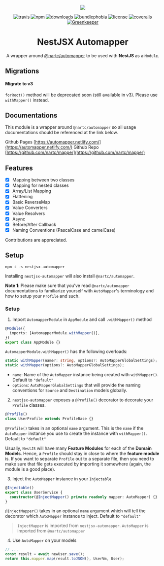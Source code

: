 <p align="center"><img src="https://avatars1.githubusercontent.com/u/43827489?s=400&u=45ac0ac47d40b6d8f277c96bdf00244c10508aef&v=4"/></p>
<p align="center">
    <a href="https://badgen.net/travis/nestjsx/automapper"><img src="https://badgen.net/travis/nestjsx/automapper" alt="travis"/></a>
    <a href="https://badgen.net/npm/v/nestjsx-automapper"><img src="https://badgen.net/npm/v/nestjsx-automapper" alt="npm"/></a>
    <a href="https://badgen.net/npm/dt/nestjsx-automapper"><img src="https://badgen.net/npm/dt/nestjsx-automapper" alt="downloads"/></a>
    <a href="https://badgen.net/bundlephobia/minzip/nestjsx-automapper"><img src="https://badgen.net/bundlephobia/minzip/nestjsx-automapper" alt="bundlephobia"/></a>
    <a href="https://badgen.net/github/license/nestjsx/automapper"><img src="https://badgen.net/github/license/nestjsx/automapper" alt="license"/></a>
    <a href="https://coveralls.io/repos/github/nestjsx/automapper/badge.svg?branch=master"><img src="https://coveralls.io/repos/github/nestjsx/automapper/badge.svg?branch=master" alt="coveralls"/></a>
    <a href="https://greenkeeper.io/"><img src="https://badges.greenkeeper.io/nestjsx/automapper.svg" alt="Greenkeeper"/></a>
</p>
<h1 align="center">NestJSX Automapper</h1>
<p align="center">A wrapper around <a href="https://github.com/nartc/mapper">@nartc/automapper</a> to be used with <strong>NestJS</strong> as a <code>Module</code>.</p>

## Migrations

#### Migrate to v3

`forRoot()` method will be deprecated soon (still available in v3). Please use `withMapper()` instead.

## Documentations

This module is a wrapper around `@nartc/automapper` so all usage documentations should be referenced at the link below.

Github Pages [https://automapper.netlify.com/](https://automapper.netlify.com/)
Github Repo [https://github.com/nartc/mapper](https://github.com/nartc/mapper)

## Features

- [x] Mapping between two classes
- [x] Mapping for nested classes
- [x] Array/List Mapping
- [x] Flattening
- [x] Basic ReverseMap
- [x] Value Converters
- [x] Value Resolvers
- [x] Async
- [x] Before/After Callback
- [x] Naming Conventions (PascalCase and camelCase)

Contributions are appreciated.


## Setup
```
npm i -s nestjsx-automapper
```

Installing `nestjsx-automapper` will also install `@nartc/automapper`.

**Note 1**: Please make sure that you've read `@nartc/automapper` documentations to familiarize yourself with `AutoMapper`'s terminology and how to setup your `Profile` and such.

### Setup

1. Import `AutomapperModule` in `AppModule` and call `.withMapper()` method

```typescript
@Module({
  imports: [AutomapperModule.withMapper()],
})
export class AppModule {}
```

`AutomapperModule.withMapper()` has the following overloads:

```typescript
static withMapper(name?: string, options?: AutoMapperGlobalSettings);
static withMapper(options?: AutoMapperGlobalSettings);
```

- `name`: Name of the `AutoMapper` instance being created with `withMapper()`. Default to `"default"`
- `options`: `AutoMapperGlobalSettings` that will provide the naming conventions for `Source` and `Destination` models globally.

2. `nestjsx-automapper` exposes a `@Profile()` decorator to decorate your `Profile` classes.

```typescript
@Profile()
class UserProfile extends ProfileBase {}
```

`@Profile()` takes in an optional `name` argument. This is the `name` if the `AutoMapper` instance you use to create the instance with `withMapper()`. Default to `"default"`

Usually, `NestJS` will have many **Feature Modules** for each of the **Domain Models**. Hence, a `Profile` should stay in close to where the **feature module** is.
If you want to separate `Profile` out to a separate file, then you need to make sure that file gets executed by importing it somewhere (again, the module is a good place).

3. Inject the `AutoMapper` instance in your `Injectable`

```typescript
@Injectable()
export class UserService {
  constructor(@InjectMapper() private readonly mapper: AutoMapper) {}
}
```

`@InjectMapper()` takes in an optional `name` argument which will tell the decorator which `AutoMapper` instance to inject. Default to `"default"`

> `InjectMapper` is imported from `nestjsx-automapper`. `AutoMapper` is imported from `@nartc/automapper`

4. Use `AutoMapper` on your models

```typescript
// ...
const result = await newUser.save();
return this.mapper.map(result.toJSON(), UserVm, User);
```
